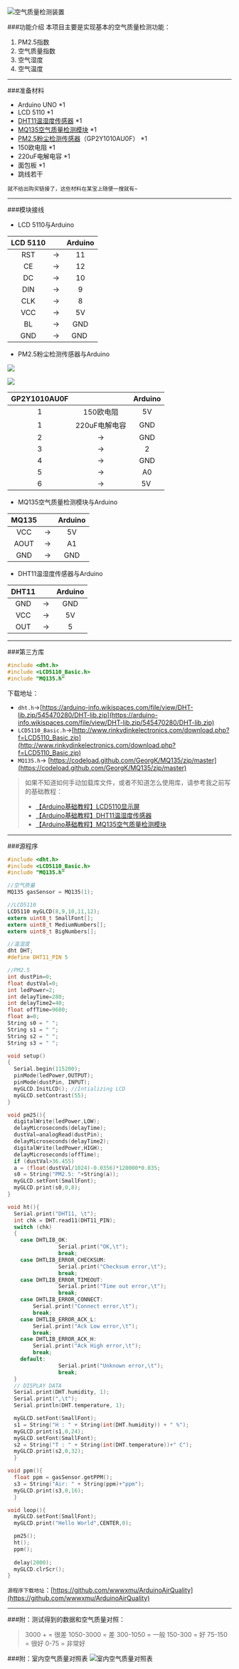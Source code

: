 ![空气质量检测装置](http://upload-images.jianshu.io/upload_images/1670644-ed9f36282b0d4981.jpg?imageMogr2/auto-orient/strip%7CimageView2/2/w/1240)

###功能介绍
本项目主要是实现基本的空气质量检测功能：
1. PM2.5指数
2. 空气质量指数
3. 空气湿度
4. 空气温度


---

###准备材料
- Arduino UNO *1
- LCD 5110 *1
- [DHT11温湿度传感器](http://www.jianshu.com/p/e85a01f5ea81) *1
- [MQ135空气质量检测模块](http://www.jianshu.com/p/db2be7aa6659) *1
- [PM2.5粉尘检测传感器](http://www.jianshu.com/p/7fd8070e01fd)（GP2Y1010AU0F） *1
- 150欧电阻 *1
- 220uF电解电容 *1
- 面包板 *1
- 跳线若干


```
就不给出购买链接了，这些材料在某宝上随便一搜就有~
```
---
###模块接线
- LCD 5110与Arduino

| LCD  5110|  | Arduino|
|:----:|:---:| :---:|
| RST| -> | 11 |
| CE |  ->| 12 |
| DC | ->| 10 |
|DIN | -> | 9 |
|CLK  | -> | 8|
|VCC | ->| 5V |
|BL | -> | GND|
|GND | -> | GND  |


- PM2.5粉尘检测传感器与Arduino

![](http://upload-images.jianshu.io/upload_images/1670644-c74fe02b973feedd.jpg?imageMogr2/auto-orient/strip%7CimageView2/2/w/1240)

![](http://upload-images.jianshu.io/upload_images/1670644-0acb0ddb93b2b3d1.jpg?imageMogr2/auto-orient/strip%7CimageView2/2/w/1240)

| GP2Y1010AU0F|  | Arduino|
|:----:|:---:| :---:|
| 1| 150欧电阻 | 5V |
| 1 |  220uF电解电容| GND |
| 2 | ->| GND |
|3 | -> | 2 |
|4  | -> | GND|
|5 | ->| A0 |
|6 | -> | 5V  |


- MQ135空气质量检测模块与Arduino

| MQ135|  | Arduino|
|:----:|:---:| :---:|
| VCC  | -> | 5V |
| AOUT | ->| A1 |
|GND | -> | GND |

- DHT11温湿度传感器与Arduino

| DHT11|  | Arduino|
|:----:|:---:| :---:|
| GND| ->|GND |
| VCC| -> |5V|
|OUT| -> | 5|
---

###第三方库
```c
#include <dht.h>
#include <LCD5110_Basic.h>
#include "MQ135.h"
```
下载地址：
- `dht.h`->[https://arduino-info.wikispaces.com/file/view/DHT-lib.zip/545470280/DHT-lib.zip](https://arduino-info.wikispaces.com/file/view/DHT-lib.zip/545470280/DHT-lib.zip)
- `LCD5110_Basic.h`->[http://www.rinkydinkelectronics.com/download.php?f=LCD5110_Basic.zip](http://www.rinkydinkelectronics.com/download.php?f=LCD5110_Basic.zip)
- `MQ135.h`-> [https://codeload.github.com/GeorgK/MQ135/zip/master](https://codeload.github.com/GeorgK/MQ135/zip/master)
> 如果不知道如何手动加载库文件，或者不知道怎么使用库，请参考我之前写的基础教程：
> - [【Arduino基础教程】LCD5110显示屏](http://www.jianshu.com/p/da13f46f59ab)
> - [【Arduino基础教程】DHT11温湿度传感器](http://www.jianshu.com/p/e85a01f5ea81)
> - [【Arduino基础教程】MQ135空气质量检测模块](http://www.jianshu.com/p/db2be7aa6659)

---

###源程序
```c
#include <dht.h>
#include <LCD5110_Basic.h>
#include "MQ135.h"

//空气质量
MQ135 gasSensor = MQ135(1);

//LCD5110
LCD5110 myGLCD(8,9,10,11,12);
extern uint8_t SmallFont[];
extern uint8_t MediumNumbers[];
extern uint8_t BigNumbers[];

//温湿度
dht DHT;
#define DHT11_PIN 5

//PM2.5
int dustPin=0;
float dustVal=0;
int ledPower=2;
int delayTime=280;
int delayTime2=40;
float offTime=9680;
float a=0;
String s0 = " ";
String s1 = " ";
String s2 = " ";
String s3 = " ";

void setup()
{
  Serial.begin(115200);
  pinMode(ledPower,OUTPUT);
  pinMode(dustPin, INPUT);
  myGLCD.InitLCD(); //Intializing LCD
  myGLCD.setContrast(55);
}

void pm25(){
  digitalWrite(ledPower,LOW); 
  delayMicroseconds(delayTime);
  dustVal=analogRead(dustPin); 
  delayMicroseconds(delayTime2);
  digitalWrite(ledPower,HIGH); 
  delayMicroseconds(offTime);
  if (dustVal>36.455)
  a = (float(dustVal/1024)-0.0356)*120000*0.035;
  s0 = String("PM2.5: "+String(a));
  myGLCD.setFont(SmallFont);
  myGLCD.print(s0,0,8);
}

void ht(){
  Serial.print("DHT11, \t");
  int chk = DHT.read11(DHT11_PIN);
  switch (chk)
  {
    case DHTLIB_OK:  
                Serial.print("OK,\t"); 
                break;
    case DHTLIB_ERROR_CHECKSUM: 
                Serial.print("Checksum error,\t"); 
                break;
    case DHTLIB_ERROR_TIMEOUT: 
                Serial.print("Time out error,\t"); 
                break;
    case DHTLIB_ERROR_CONNECT:
        Serial.print("Connect error,\t");
        break;
    case DHTLIB_ERROR_ACK_L:
        Serial.print("Ack Low error,\t");
        break;
    case DHTLIB_ERROR_ACK_H:
        Serial.print("Ack High error,\t");
        break;
    default: 
                Serial.print("Unknown error,\t"); 
                break;
  }
  // DISPLAY DATA
  Serial.print(DHT.humidity, 1);
  Serial.print(",\t");
  Serial.println(DHT.temperature, 1);

  myGLCD.setFont(SmallFont);
  s1 = String("H : " + String(int(DHT.humidity)) + " %");
  myGLCD.print(s1,0,24);
  myGLCD.setFont(SmallFont);
  s2 = String("T : " + String(int(DHT.temperature))+" C");
  myGLCD.print(s2,0,32);
  }

void ppm(){
  float ppm = gasSensor.getPPM();
  s3 = String("Air: " + String(ppm)+"ppm");
  myGLCD.print(s3,0,16);
  }

void loop(){ 
  myGLCD.setFont(SmallFont);
  myGLCD.print("Hello World",CENTER,0);

  pm25();
  ht();
  ppm();
  
  delay(2000);
  myGLCD.clrScr();
}
```
`源程序下载地址`：[https://github.com/wwwxmu/ArduinoAirQuality](https://github.com/wwwxmu/ArduinoAirQuality)

---
###附：测试得到的数据和空气质量对照：
>3000 +     =  很差
1050-3000 = 差
300-1050 = 一般
150-300 = 好
75-150 = 很好
0-75 = 非常好

###附：室内空气质量对照表
![室内空气质量对照表](http://upload-images.jianshu.io/upload_images/1670644-d598bd19c1622b1f.jpg?imageMogr2/auto-orient/strip%7CimageView2/2/w/1240)
